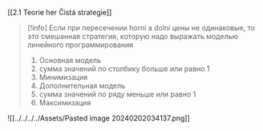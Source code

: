 [[2.1 Teorie her Čistá strategie]]

>[!info]
>Если при пересечении horní a dolní цены не одинаковые, то это смешанная стратегия, которую надо выражать моделью линейного программирования   
>1. Основная модель
>	1. сумма значений по столбику больше или равно 1
>	2. Минимизация
>2. Дополнительная модель
>	1. сумма значений по ряду меньше или равно 1
>	2. Максимизация 

![[../../../../Assets/Pasted image 20240202034137.png]]
